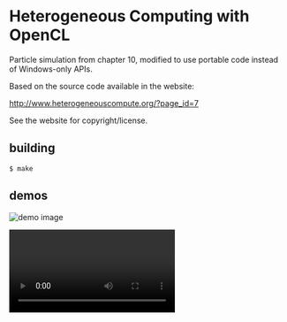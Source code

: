 Heterogeneous Computing with OpenCL
===================================

Particle simulation from chapter 10, modified to use portable code instead of
Windows-only APIs.

Based on the source code available in the website:

http://www.heterogeneouscompute.org/?page_id=7

See the website for copyright/license.

building
--------

```
$ make
```

demos
-----

![demo image](https://bbguimaraes.com/files/books/hcwocl.png)

![demo video](https://bbguimaraes.com/files/books/hcwocl.webm)
